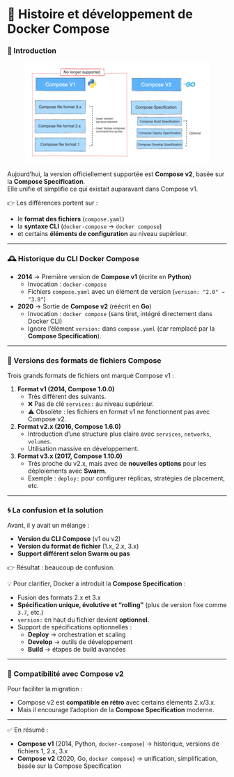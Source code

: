 # 📜 Histoire et développement de Docker Compose

### 🎯 Introduction

<figure><img src="../.gitbook/assets/image (3).png" alt=""><figcaption></figcaption></figure>

Aujourd’hui, la version officiellement supportée est **Compose v2**, basée sur la **Compose Specification**.\
Elle unifie et simplifie ce qui existait auparavant dans Compose v1.

👉 Les différences portent sur :

* le **format des fichiers** (`compose.yaml`)
* la **syntaxe CLI** (`docker-compose` → `docker compose`)
* et certains **éléments de configuration** au niveau supérieur.

***

### 🕰️ Historique du CLI Docker Compose

* **2014** → Première version de **Compose v1** (écrite en **Python**)
  * Invocation : `docker-compose`
  * Fichiers `compose.yaml` avec un élément de version (`version: "2.0" → "3.8"`)
* **2020** → Sortie de **Compose v2** (réécrit en **Go**)
  * Invocation : `docker compose` (sans tiret, intégré directement dans Docker CLI)
  * Ignore l’élément `version:` dans `compose.yaml` (car remplacé par la **Compose Specification**).

***

### 📄 Versions des formats de fichiers Compose

Trois grands formats de fichiers ont marqué Compose v1 :

1. **Format v1 (2014, Compose 1.0.0)**
   * Très différent des suivants.
   * ❌ Pas de clé `services:` au niveau supérieur.
   * ⚠️ Obsolète : les fichiers en format v1 ne fonctionnent pas avec Compose v2.
2. **Format v2.x (2016, Compose 1.6.0)**
   * Introduction d’une structure plus claire avec `services`, `networks`, `volumes`.
   * Utilisation massive en développement.
3. **Format v3.x (2017, Compose 1.10.0)**
   * Très proche du v2.x, mais avec de **nouvelles options** pour les déploiements avec **Swarm**.
   * Exemple : `deploy:` pour configurer réplicas, stratégies de placement, etc.

***

### 🌀 La confusion et la solution

Avant, il y avait un mélange :

* **Version du CLI Compose** (v1 ou v2)
* **Version du format de fichier** (1.x, 2.x, 3.x)
* **Support différent selon Swarm ou pas**

👉 Résultat : beaucoup de confusion.

💡 Pour clarifier, Docker a introduit la **Compose Specification** :

* Fusion des formats 2.x et 3.x
* **Spécification unique, évolutive et “rolling”** (plus de version fixe comme `3.7`, etc.)
* `version:` en haut du fichier devient **optionnel**.
* Support de spécifications optionnelles :
  * **Deploy** → orchestration et scaling
  * **Develop** → outils de développement
  * **Build** → étapes de build avancées

***

### 🔄 Compatibilité avec Compose v2

Pour faciliter la migration :

* Compose v2 est **compatible en rétro** avec certains éléments 2.x/3.x.
* Mais il encourage l’adoption de la **Compose Specification** moderne.

***

✅ En résumé :

* **Compose v1** (2014, Python, `docker-compose`) → historique, versions de fichiers 1, 2.x, 3.x
* **Compose v2** (2020, Go, `docker compose`) → unification, simplification, basée sur la Compose Specification
